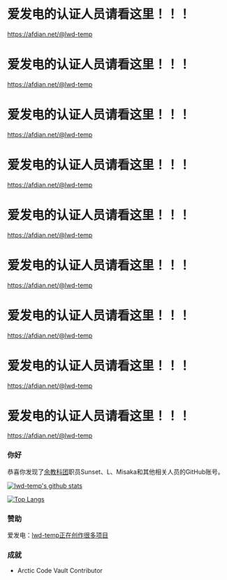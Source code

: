# 爱发电的认证人员请看这里！！！
https://afdian.net/@lwd-temp
# 爱发电的认证人员请看这里！！！
https://afdian.net/@lwd-temp
# 爱发电的认证人员请看这里！！！
https://afdian.net/@lwd-temp
# 爱发电的认证人员请看这里！！！
https://afdian.net/@lwd-temp
# 爱发电的认证人员请看这里！！！
https://afdian.net/@lwd-temp
# 爱发电的认证人员请看这里！！！
https://afdian.net/@lwd-temp
# 爱发电的认证人员请看这里！！！
https://afdian.net/@lwd-temp
# 爱发电的认证人员请看这里！！！
https://afdian.net/@lwd-temp
# 爱发电的认证人员请看这里！！！
https://afdian.net/@lwd-temp
### 你好
恭喜你发现了[余教科团](https://github.com/lwd-temp/about-lwd-temp)职员Sunset、L、Misaka和其他相关人员的GitHub账号。

[![lwd-temp's github stats](https://github-readme-stats-git-master.lwd-temp.vercel.app/api?username=lwd-temp&show_icons=true)](https://github.com/anuraghazra/github-readme-stats)

[![Top Langs](https://github-readme-stats-git-master.lwd-temp.vercel.app/api/top-langs/?username=lwd-temp)](https://github.com/anuraghazra/github-readme-stats)
### 赞助
爱发电：[lwd-temp正在创作很多项目](https://afdian.net/@lwd-temp)
### 成就
* Arctic Code Vault Contributor
